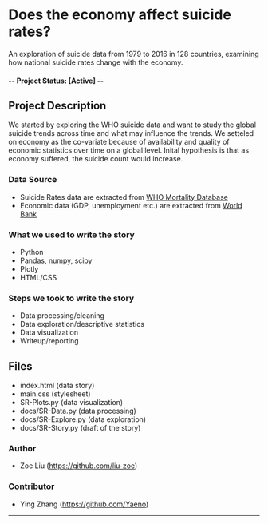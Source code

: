 # Does the economy affect suicide rates?
An exploration of suicide data from 1979 to 2016 in 128 countries, examining how national suicide rates change with the economy. 

#### -- Project Status: [Active] --

## __Project Description__
We started by exploring the WHO suicide data and want to study the global suicide trends across time and what may influence the trends. 
We setteled on economy as the co-variate because of availability and quality of economic statistics over time on a global level. 
Inital hypothesis is that as economy suffered, the suicide count would increase. 

### Data Source
* Suicide Rates data are extracted from [WHO Mortality Database](https://www.who.int/healthinfo/mortality_data/en/)
* Economic data (GDP, unemployment etc.) are extracted from [World Bank](https://data.worldbank.org/)

### What we used to write the story
* Python
* Pandas, numpy, scipy
* Plotly
* HTML/CSS

### Steps we took to write the story
* Data processing/cleaning
* Data exploration/descriptive statistics
* Data visualization
* Writeup/reporting

## Files
- index.html (data story)
- main.css (stylesheet)
- SR-Plots.py (data visualization)
- docs/SR-Data.py (data processing)
- docs/SR-Explore.py (data exploration)
- docs/SR-Story.py (draft of the story)

### Author
* Zoe Liu (https://github.com/liu-zoe)
### Contributor
* Ying Zhang  (https://github.com/Yaeno)

------------------------------------------------------------------------
